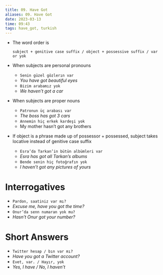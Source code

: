 ```yaml
---
title: 09. Have Got
aliases: 09. Have Got
date: 2023-03-13
time: 09:43
tags: have_got, turkish
---
```


-   The word order is
    
    `subject + genitive case suffix / object + possessive suffix / var or yok`
    
-   When subjects are personal pronouns
    
    -   `Senin güzel gözlerın var`
    -   _You have got beautiful eyes_
    -   `Bizim arabamız yok`
    -   _We haven’t got a car_
-   When subjects are proper nouns
    
    -   `Patronun üç arabası var`
    -   _The boss has got 3 cars_
    -   `Annemin hiç erkek kardeşi yok`
    -   My mother hasn’t got any brothers
-   If object is a phrase made up of possessor + possessed, subject takes locative instead of genitive case suffix
    
    -   `Esra’da Tarkan’in bütün albümleri var`
    -   _Esra has got all Tarkan’s albums_
    -   `Bende senin hiç fotoğrafın yok`
    -   _I haven’t got any pictures of yours_

# Interrogatives

-   `Pardon, saatiniz var mı?`
-   _Excuse me, have you got the time?_
-   `Onur’da senn numaran yok mu?`
-   _Hasn’t Onur got your number?_

# Short Answers

-   `Twitter hesap / bın var mı?`
-   _Have you got a Twitter account?_
-   `Evet, var. / Hayır, yok`
-   _Yes, I have / No, I haven’t_